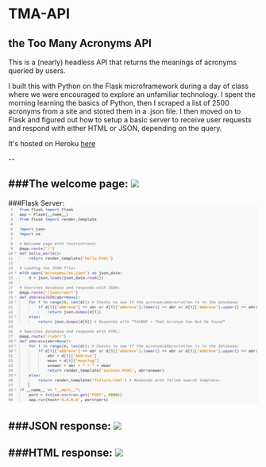 # TMA-API

## the Too Many Acronyms API

This is a (nearly) headless API that returns the meanings of acronyms queried by users.

I built this with Python on the Flask microframework during a day of class where we were encouraged to explore an unfamiliar technology. I spent the morning learning the basics of Python, then I scraped a list of 2500 acronyms from a site and stored them in a .json file. I then moved on to Flask and figured out how to setup a basic server to receive user requests and respond with either HTML or JSON, depending on the query.  

It's hosted on Heroku <a href="https://desolate-woodland-12241.herokuapp.com/">here</a>

--

###The welcome page:
![](https://github.com/ztotta/ztotta/blob/master/img/tma-api/welcome.png?raw=true)
--

###Flask Server:
![flas](https://github.com/ztotta/tma-api/blob/master/img/flask-server.png?raw=true)

###JSON response: 
![](https://github.com/ztotta/ztotta/blob/master/img/tma-api/json.png?raw=true)
--

###HTML response:
![](https://github.com/ztotta/ztotta/blob/master/img/tma-api/html.png?raw=true)
--
